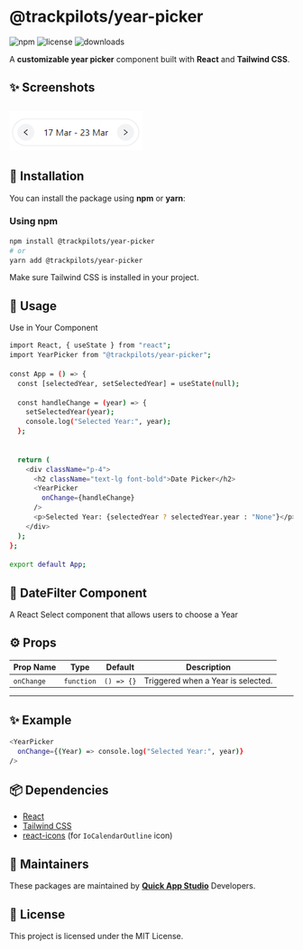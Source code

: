 # @trackpilots/year-picker

![npm](https://img.shields.io/npm/v/@trackpilots/year-picker?style=flat-square)
![license](https://img.shields.io/npm/l/@trackpilots/year-picker?style=flat-square)
![downloads](https://img.shields.io/npm/dt/@trackpilots/year-picker?style=flat-square)

A **customizable year picker** component built with **React** and **Tailwind CSS**.

## ✨ Screenshots  

![Screenshot](assets/image.png)
---

## 🚀 Installation  
You can install the package using **npm** or **yarn**:  

### **Using npm**  
```sh
npm install @trackpilots/year-picker
# or
yarn add @trackpilots/year-picker
```

Make sure Tailwind CSS is installed in your project.

##  📌 Usage
Use in Your Component
```sh
import React, { useState } from "react";
import YearPicker from "@trackpilots/year-picker";

const App = () => {
  const [selectedYear, setSelectedYear] = useState(null);

  const handleChange = (year) => {
    setSelectedYear(year);
    console.log("Selected Year:", year);
  };


  return (
    <div className="p-4">
      <h2 className="text-lg font-bold">Date Picker</h2>
      <YearPicker
        onChange={handleChange}
      />
      <p>Selected Year: {selectedYear ? selectedYear.year : "None"}</p>
    </div>
  );
};

export default App;
```

## 📌 DateFilter Component
A React Select component that allows users to choose a Year

## ⚙️ Props  

| Prop Name      | Type              | Default          | Description                          |
|---------------|------------------|----------------|----------------------------------|
| `onChange`    | `function`        | `() => {}`     | Triggered when a Year is selected. |
---

## **✨ Example**  
```sh
<YearPicker 
  onChange={(Year) => console.log("Selected Year:", year)} 
/>
```

## 📦 Dependencies  

- [React](https://react.dev/)  
- [Tailwind CSS](https://tailwindcss.com/)  
- [react-icons](https://react-icons.github.io/react-icons/) (for `IoCalendarOutline` icon)  


## 📌 Maintainers
These packages are maintained by [**Quick App Studio**](https://quickappstudio.com/our-team) Developers.

##  📄 License
This project is licensed under the MIT License.